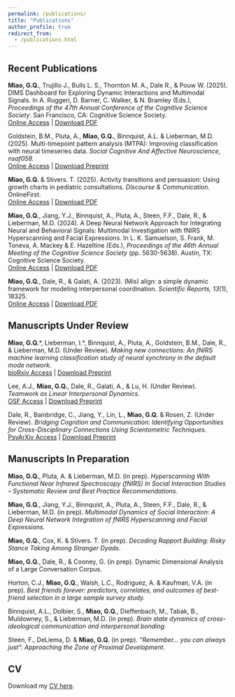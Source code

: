 ```yaml
---
permalink: /publications/
title: "Publications"
author_profile: true
redirect_from: 
  - /publications.html
---
```

Recent Publications
------
**Miao, G.Q.**, Trujillo J., Bulls L. S., Thornton M. A., Dale R., & Pouw W. (2025). DIMS Dashboard for Exploring Dynamic Interactions and Multimodal Signals. In A. Ruggeri, D. Barner, C. Walker, & N. Bramley (Eds.), *Proceedings of the 47th Annual Conference of the Cognitive Science Society*. San Francisco, CA: Cognitive Science Society.<br>
[Online Access](https://osf.io/987fm_v1/) \| [Download PDF](/files/Miao_etal_2025_DIMS_Dashboard_CogSciPostPrint_CameraReady.pdf)

Goldstein, B.M., Pluta, A., **Miao, G.Q.**, Binnquist, A.L. & Lieberman, M.D. (2025). Multi-timepoint pattern analysis (MTPA): Improving classification with neural timeseries data. *Social Cognitive And Affective Neuroscience, nsaf058.* <br>
[Online Access](https://academic.oup.com/scan/advance-article/doi/10.1093/scan/nsaf058/8160481) \| [Download Preprint](/files/Goldstein_Pluta_Miao_etal_MTPA_SCAN.pdf)

**Miao, G.Q.** & Stivers. T. (2025). Activity transitions and persuasion: Using growth charts in pediatric consultations. *Discourse & Communication.* OnlineFirst.<br>
[Online Access](https://journals.sagepub.com/doi/10.1177/17504813241307118) \| [Download PDF](/files/Miao_Stivers_2025_ActivityTransition_ScreenSharing_Pediatric.pdf)

**Miao, G.Q.**, Jiang, Y.J., Binnquist, A., Pluta, A., Steen, F.F., Dale, R., & Lieberman, M.D. (2024). A Deep Neural Network Approach for Integrating Neural and Behavioral Signals: Multimodal Investigation with fNIRS Hyperscanning and Facial Expressions. In L. K. Samuelson, S. Frank, M. Toneva, A. Mackey & E. Hazeltine (Eds.), *Proceedings of the 46th Annual Meeting of the Cognitive Science Society* (pp. 5630-5638). Austin, TX: Cognitive Science Society.<br>
[Online Access](https://escholarship.org/uc/item/2pj0b5qb) \| [Download PDF](/files/Miao_etal_2024_DNN_Neural_Facial_CogSci.pdf)

**Miao, G.Q.**, Dale, R., & Galati, A. (2023). (Mis) align: a simple dynamic framework for modeling interpersonal coordination. *Scientific Reports, 13*(1), 18325.<br>
[Online Access](https://www.nature.com/articles/s41598-023-41516-4) \| [Download PDF](/files/Miao_Dale_Galati_2023_Misalign_Framework_Modeling_SciRep.pdf)



Manuscripts Under Review
------
**Miao, G.Q.**\*, Lieberman, I.\*, Binnquist, A., Pluta, A., Goldstein, B.M., Dale, R., & Lieberman, M.D. (Under Review). *Making new connections: An fNIRS machine learning classification study of neural synchrony in the default mode network.* <br>
[bioRxiv Access](https://www.biorxiv.org/content/10.1101/2025.05.31.656874v1) \| [Download Preprint](/files/Miao_etal_2025_Making_new_connections_An_fNIRS_machine_learning_classification_study_of_neural_synchrony_in_the_default_mode_network_bioRxiv.pdf)

Lee, A.J., **Miao, G.Q.**, Dale, R., Galati, A., & Lu, H. (Under Review). *Teamwork as Linear Interpersonal Dynamics.* <br>
[OSF Access](https://osf.io/preprints/psyarxiv/c6w78_v4) \| [Download Preprint](/files/Lee_Miao_etal_2025_TeamworkAsLinearInterpersonalDynamics_SequentialBayesian.pdf)

Dale, R., Bainbridge, C., Jiang, Y., Lin, L., **Miao, G.Q.** & Rosen, Z. (Under Review). *Bridging Cognition and Communication: Identifying Opportunities for Cross-Disciplinary Connections Using Scientometric Techniques.* <br>
[PsyArXiv Access](https://osf.io/preprints/psyarxiv/4exrw_v1) \| [Download Preprint](/files/DaleLab_Miao_etal_Cognition_Communication_Theoretical_Bridging.pdf)


Manuscripts In Preparation
------
**Miao, G.Q.**, Pluta, A. & Lieberman, M.D. (in prep). *Hyperscanning With Functional Near Infrared Spectroscopy (fNIRS) In Social Interaction Studies – Systematic Review and Best Practice Recommendations.*

**Miao, G.Q.**, Jiang, Y.J., Binnquist, A., Pluta, A., Steen, F.F., Dale, R., & Lieberman, M.D. (in prep). *Multimodal Dynamics of Social Interaction: A Deep Neural Network Integration of fNIRS Hyperscanning and Facial Expressions.*

**Miao, G.Q.**, Cox, K. & Stivers. T. (in prep). *Decoding Rapport Building: Risky Stance Taking Among Stranger Dyads.*

**Miao, G.Q.**, Dale, R., & Cooney, G. (in prep). Dynamic Dimensional Analysis of a Large Conversation Corpus.

Horton, C.J., **Miao, G.Q.**, Walsh, L.C., Rodriguez, A. & Kaufman, V.A. (in prep). *Best friends forever: predictors, correlates, and outcomes of best-friend selection in a large sample survey study.* 

Binnquist, A.L., Dolbier, S., **Miao, G.Q.**, Dieffenbach, M., Tabak, B., Muldowney, S., & Lieberman, M.D. (in prep). *Brain state dynamics of cross-ideological communication and interpersonal bonding.*

Steen, F., DeLiema, D. & **Miao, G.Q.** (in prep). *“Remember… you can always just”: Approaching the Zone of Proximal Development.*




CV
------
Download my [CV here](/files/Miao_CV.pdf).
